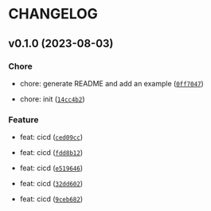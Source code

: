 # CHANGELOG



## v0.1.0 (2023-08-03)

### Chore

* chore: generate README and add an example ([`0ff7047`](https://github.com/jothflee/coloring-py/commit/0ff7047b3548b531a6f7a21df6cf57d6f99a9d21))

* chore: init ([`14cc4b2`](https://github.com/jothflee/coloring-py/commit/14cc4b2a1a001aa154d8c0bbb4c47fdd2d68a794))

### Feature

* feat: cicd ([`ced09cc`](https://github.com/jothflee/coloring-py/commit/ced09cc370dba4489cf57426724368ad292af8e0))

* feat: cicd ([`fdd8b12`](https://github.com/jothflee/coloring-py/commit/fdd8b1273d6aee099455635318af79e4ec13ccda))

* feat: cicd ([`e519646`](https://github.com/jothflee/coloring-py/commit/e519646e0a1cf081195f8f188565545ed71fa1f5))

* feat: cicd ([`32dd602`](https://github.com/jothflee/coloring-py/commit/32dd602d6a3b2a403fdf870f072505515e7d63c3))

* feat: cicd ([`9ceb682`](https://github.com/jothflee/coloring-py/commit/9ceb68253ea9f96b80e380078c984683c9dc0d66))
